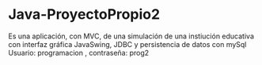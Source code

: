 # Java-ProyectoPropio2
Es una aplicación, con MVC, de una simulación de una instiución educativa con interfaz gráfica JavaSwing, JDBC y persistencia de datos con mySql
Usuario: programacion , contraseña: prog2
